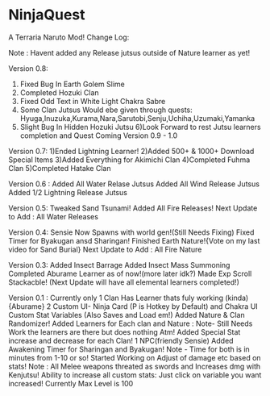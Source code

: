 # NinjaQuest
A Terraria Naruto Mod!
Change Log:

Note : Havent added any Release jutsus outside of Nature learner as yet!

Version 0.8:
1) Fixed Bug In Earth Golem Slime
2) Completed Hozuki Clan
3) Fixed Odd Text in White Light Chakra Sabre
4) Some Clan Jutsus Would ebe given through quests:
   Hyuga,Inuzuka,Kurama,Nara,Sarutobi,Senju,Uchiha,Uzumaki,Yamanka
5) Slight Bug In Hidden Hozuki Jutsu
6)Look Forward to rest Jutsu learners completion and Quest Coming Version 0.9 - 1.0

Version 0.7:
1)Ended Lightning Learner!
2)Added 500+ & 1000+ Download Special Items
3)Added Everything for Akimichi Clan
4)Completed Fuhma Clan
5)Completed Hatake Clan

Version 0.6 : 
Added All Water Relase Jutsus
Added All Wind Release Jutsus
Added 1/2 Lightning Release Jutsus

Version 0.5:
Tweaked Sand Tsunami!
Added All Fire Releases!
Next Update to Add : All Water Releases

Version 0.4:
Sensie Now Spawns with world gen!(Still Needs Fixing)
Fixed Timer for Byakugan ansd Sharingan!
Finished Earth Nature!{Vote on my last video for Sand Burial}
Next Update to Add : All Fire Nature


Version 0.3:
Added Insect Barrage
Added Insect Mass Summoning
Completed Aburame Learner as of now!(more later idk?)
Made Exp Scroll Stackacble!
(Next Update will have all elemental learners completed!)

Version 0.1 :
Currently only 1 Clan Has Learner thats fuly working (kinda) {Aburame}
2 Custom UI- Ninja Card (P is Hotkey by Default) and Chakra UI
Custom Stat Variables (Also Saves and Load em!)
Added Nature & Clan Randomizer!
Added Learners for Each clan and Nature :
Note- Still Needs Work the learners are there but does nothing Atm!
Added Special Stat increase and decrease for each Clan!
1 NPC(friendly Sensie)
Added Awakening Timer for Sharingan and Byakugan!
Note - Time for both is in minutes from 1-10 or so!
Started Working on Adjust of damage etc based on stats!
Note : All Melee weapons threated as swords and Increases dmg with Kenjutsu!
Ability to increase all custom stats: Just click on variable you want increased!
Currently Max Level is 100
